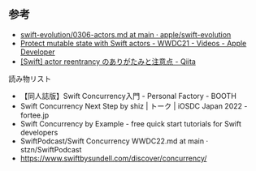 

## 参考

* [swift-evolution/0306-actors.md at main · apple/swift-evolution](https://github.com/apple/swift-evolution/blob/main/proposals/0306-actors.md)
* [Protect mutable state with Swift actors - WWDC21 - Videos - Apple Developer](https://developer.apple.com/videos/play/wwdc2021/10133/)
* [[Swift] actor reentrancy のありがたみと注意点 - Qiita](https://qiita.com/maiyama18/items/c815f13f17d8e4095f68)


読み物リスト

* 【同人誌版】Swift Concurrency入門 - Personal Factory - BOOTH
* Swift Concurrency Next Step by shiz | トーク | iOSDC Japan 2022 - fortee.jp
* Swift Concurrency by Example - free quick start tutorials for Swift developers
* SwiftPodcast/Swift Concurrency WWDC22.md at main · stzn/SwiftPodcast
* https://www.swiftbysundell.com/discover/concurrency/
